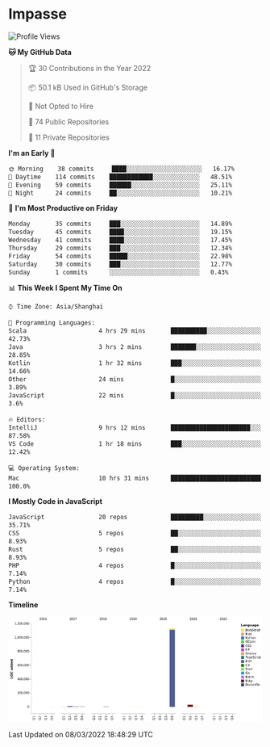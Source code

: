 # Impasse

<!--START_SECTION:waka-->
![Profile Views](http://img.shields.io/badge/Profile%20Views-11-blue)

**🐱 My GitHub Data** 

> 🏆 30 Contributions in the Year 2022
 > 
> 📦 50.1 kB Used in GitHub's Storage 
 > 
> 🚫 Not Opted to Hire
 > 
> 📜 74 Public Repositories 
 > 
> 🔑 11 Private Repositories  
 > 
**I'm an Early 🐤** 

```text
🌞 Morning    38 commits     ████░░░░░░░░░░░░░░░░░░░░░   16.17% 
🌆 Daytime    114 commits    ████████████░░░░░░░░░░░░░   48.51% 
🌃 Evening    59 commits     ██████░░░░░░░░░░░░░░░░░░░   25.11% 
🌙 Night      24 commits     ██░░░░░░░░░░░░░░░░░░░░░░░   10.21%

```
📅 **I'm Most Productive on Friday** 

```text
Monday       35 commits     ███░░░░░░░░░░░░░░░░░░░░░░   14.89% 
Tuesday      45 commits     ████░░░░░░░░░░░░░░░░░░░░░   19.15% 
Wednesday    41 commits     ████░░░░░░░░░░░░░░░░░░░░░   17.45% 
Thursday     29 commits     ███░░░░░░░░░░░░░░░░░░░░░░   12.34% 
Friday       54 commits     █████░░░░░░░░░░░░░░░░░░░░   22.98% 
Saturday     30 commits     ███░░░░░░░░░░░░░░░░░░░░░░   12.77% 
Sunday       1 commits      ░░░░░░░░░░░░░░░░░░░░░░░░░   0.43%

```


📊 **This Week I Spent My Time On** 

```text
⌚︎ Time Zone: Asia/Shanghai

💬 Programming Languages: 
Scala                    4 hrs 29 mins       ██████████░░░░░░░░░░░░░░░   42.73% 
Java                     3 hrs 2 mins        ███████░░░░░░░░░░░░░░░░░░   28.85% 
Kotlin                   1 hr 32 mins        ███░░░░░░░░░░░░░░░░░░░░░░   14.66% 
Other                    24 mins             █░░░░░░░░░░░░░░░░░░░░░░░░   3.89% 
JavaScript               22 mins             █░░░░░░░░░░░░░░░░░░░░░░░░   3.6%

🔥 Editors: 
IntelliJ                 9 hrs 12 mins       ██████████████████████░░░   87.58% 
VS Code                  1 hr 18 mins        ███░░░░░░░░░░░░░░░░░░░░░░   12.42%

💻 Operating System: 
Mac                      10 hrs 31 mins      █████████████████████████   100.0%

```

**I Mostly Code in JavaScript** 

```text
JavaScript               20 repos            █████████░░░░░░░░░░░░░░░░   35.71% 
CSS                      5 repos             ██░░░░░░░░░░░░░░░░░░░░░░░   8.93% 
Rust                     5 repos             ██░░░░░░░░░░░░░░░░░░░░░░░   8.93% 
PHP                      4 repos             █░░░░░░░░░░░░░░░░░░░░░░░░   7.14% 
Python                   4 repos             █░░░░░░░░░░░░░░░░░░░░░░░░   7.14%

```


**Timeline**

![Chart not found](https://raw.githubusercontent.com/impasse/impasse/master/charts/bar_graph.png) 


 Last Updated on 08/03/2022 18:48:29 UTC
<!--END_SECTION:waka-->

